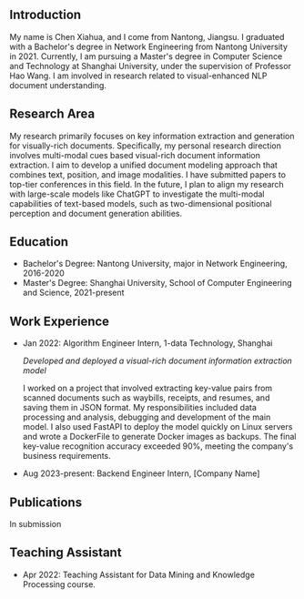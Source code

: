 ## Introduction
My name is Chen Xiahua, and I come from Nantong, Jiangsu. I graduated with a Bachelor's degree in Network Engineering from Nantong University in 2021. Currently, I am pursuing a Master's degree in Computer Science and Technology at Shanghai University, under the supervision of Professor Hao Wang. I am involved in research related to visual-enhanced NLP document understanding.

## Research Area
My research primarily focuses on key information extraction and generation for visually-rich documents. Specifically, my personal research direction involves multi-modal cues based visual-rich document information extraction. I aim to develop a unified document modeling approach that combines text, position, and image modalities. I have submitted papers to top-tier conferences in this field. In the future, I plan to align my research with large-scale models like ChatGPT to investigate the multi-modal capabilities of text-based models, such as two-dimensional positional perception and document generation abilities.

## Education
- Bachelor's Degree: Nantong University, major in Network Engineering, 2016-2020
- Master's Degree: Shanghai University, School of Computer Engineering and Science, 2021-present

## Work Experience
- Jan 2022: Algorithm Engineer Intern, 1-data Technology, Shanghai

    *Developed and deployed a visual-rich document information extraction model*
    
    I worked on a project that involved extracting key-value pairs from scanned documents such as waybills, receipts, and resumes, and saving them in JSON format. My responsibilities included data processing and analysis, debugging and development of the main model. I also used FastAPI to deploy the model quickly on Linux servers and wrote a DockerFile to generate Docker images as backups. The final key-value recognition accuracy exceeded 90%, meeting the company's business requirements.

- Aug 2023-present: Backend Engineer Intern, [Company Name]

## Publications
In submission

## Teaching Assistant
- Apr 2022: Teaching Assistant for Data Mining and Knowledge Processing course.